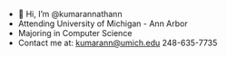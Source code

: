 - 👋 Hi, I’m @kumarannathann
- Attending University of Michigan - Ann Arbor
- Majoring in Computer Science
- Contact me at: 
  kumarann@umich.edu
  248-635-7735


